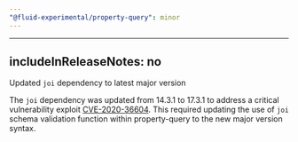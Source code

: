 ```yaml
---
"@fluid-experimental/property-query": minor
---
```

---
includeInReleaseNotes: no
---

Updated `joi` dependency to latest major version

The `joi` dependency was updated from 14.3.1 to 17.3.1 to address a critical vulnerability exploit
[CVE-2020-36604](https://github.com/advisories/GHSA-c429-5p7v-vgjp). This required updating the use of `joi` schema
validation function within property-query to the new major version syntax.
